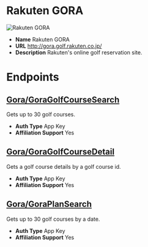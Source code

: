 # Rakuten GORA

![Rakuten GORA](https://media.antoniotajuelo.com/rakuten/service/logo/rakuten-gora.png)
* **Name** Rakuten GORA
* **URL** http://gora.golf.rakuten.co.jp/
* **Description** Rakuten's online golf reservation site.

# Endpoints

## [Gora/GoraGolfCourseSearch](RakutenGORA/GoraGoraGolfCourseSearch)
Gets up to 30 golf courses.
* **Auth Type** App Key
* **Affiliation Support** Yes

## [Gora/GoraGolfCourseDetail](RakutenGORA/GoraGoraGolfCourseDetail)
Gets a golf course details by a golf course id.
* **Auth Type** App Key
* **Affiliation Support** Yes

## [Gora/GoraPlanSearch](RakutenGORA/GoraGoraPlanSearch)
Gets up to 30 golf courses by a date.
* **Auth Type** App Key
* **Affiliation Support** Yes
